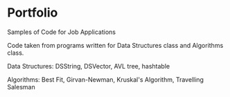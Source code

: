 # Portfolio
Samples of Code for Job Applications

Code taken from programs written for Data Structures class and Algorithms class.

Data Structures: DSString, DSVector, AVL tree, hashtable

Algorithms: Best Fit, Girvan-Newman, Kruskal's Algorithm, Travelling Salesman
